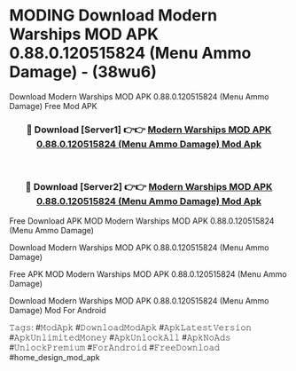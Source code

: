 # MODING Download Modern Warships MOD APK 0.88.0.120515824 (Menu Ammo Damage) - (38wu6)
Download Modern Warships MOD APK 0.88.0.120515824 (Menu Ammo Damage) Free Mod APK

<div align="center">
<h3>🔴 Download [Server1] 👉👉 <a href="https://apk-comot.site?title=Modern_Warships_MOD_APK_0.88.0.120515824_(Menu_Ammo_Damage)">Modern Warships MOD APK 0.88.0.120515824 (Menu Ammo Damage) Mod Apk</a></h3><br>

<h3>🔴 Download [Server2] 👉👉 <a href="https://apk-comot.site?title=Modern_Warships_MOD_APK_0.88.0.120515824_(Menu_Ammo_Damage)">Modern Warships MOD APK 0.88.0.120515824 (Menu Ammo Damage) Mod Apk</a></h3>
</div>


Free Download APK MOD Modern Warships MOD APK 0.88.0.120515824 (Menu Ammo Damage)

Download Modern Warships MOD APK 0.88.0.120515824 (Menu Ammo Damage) 

Free APK MOD Modern Warships MOD APK 0.88.0.120515824 (Menu Ammo Damage) 

Download Modern Warships MOD APK 0.88.0.120515824 (Menu Ammo Damage) Mod For Android

𝚃𝚊𝚐𝚜: #𝙼𝚘𝚍𝙰𝚙𝚔 #𝙳𝚘𝚠𝚗𝚕𝚘𝚊𝚍𝙼𝚘𝚍𝙰𝚙𝚔 #𝙰𝚙𝚔𝙻𝚊𝚝𝚎𝚜𝚝𝚅𝚎𝚛𝚜𝚒𝚘𝚗 #𝙰𝚙𝚔𝚄𝚗𝚕𝚒𝚖𝚒𝚝𝚎𝚍𝙼𝚘𝚗𝚎𝚢 #𝙰𝚙𝚔𝚄𝚗𝚕𝚘𝚌𝚔𝙰𝚕𝚕 #𝙰𝚙𝚔𝙽𝚘𝙰𝚍𝚜 #𝚄𝚗𝚕𝚘𝚌𝚔𝙿𝚛𝚎𝚖𝚒𝚞𝚖 #𝙵𝚘𝚛𝙰𝚗𝚍𝚛𝚘𝚒𝚍 #𝙵𝚛𝚎𝚎𝙳𝚘𝚠𝚗𝚕𝚘𝚊𝚍 #home_design_mod_apk